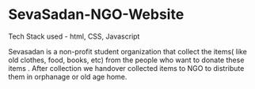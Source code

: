 # SevaSadan-NGO-Website

Tech Stack used - html, CSS, Javascript

Sevasadan is a non-profit student organization that collect the items( like old clothes, food, books, etc)  from the people who want to donate these items .
After collection we handover collected items to NGO to distribute them in orphanage or old age home.

